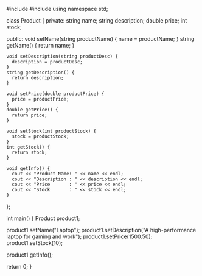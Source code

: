 #include <iostream>
#include <string>
using namespace std;

class Product {
  private:
    string name;
    string description;
    double price;
    int stock;

  public:
    void setName(string productName) {
      name = productName;
    }
    string getName() {
      return name;
    }

    void setDescription(string productDesc) {
      description = productDesc;
    }
    string getDescription() {
      return description;
    }

    void setPrice(double productPrice) {
      price = productPrice;
    }
    double getPrice() {
      return price;
    }

    void setStock(int productStock) {
      stock = productStock;
    }
    int getStock() {
      return stock;
    }

    void getInfo() {
      cout << "Product Name: " << name << endl;
      cout << "Description : " << description << endl;
      cout << "Price       : " << price << endl;
      cout << "Stock       : " << stock << endl;
    }
};

int main() {
  Product product1;

  product1.setName("Laptop");
  product1.setDescription("A high-performance laptop for gaming and work");
  product1.setPrice(1500.50);
  product1.setStock(10);

  product1.getInfo();

  return 0;
}
